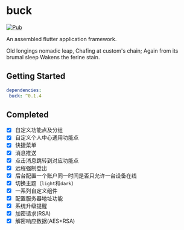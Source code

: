 # buck

[![Pub](https://img.shields.io/pub/v/buck.svg?style=flat-square)](https://pub.dartlang.org/packages/buck)

An assembled flutter application framework.

Old longings nomadic leap, Chafing at custom's chain; Again from its brumal sleep Wakens the ferine stain.

## Getting Started

```yaml
dependencies:
 buck: ^0.1.4
```
## Completed
- [x] 自定义功能点及分组
- [x] 自定义个人中心通用功能点
- [x] 快捷菜单
- [x] 消息推送
- [x] 点击消息跳转到对应功能点
- [x] 远程强制登出
- [x] 后台配置一个账户同一时间是否只允许一台设备在线
- [x] 切换主题（`light`和`dark`）
- [x] 一系列自定义组件
- [x] 配置服务器地址功能
- [x] 系统升级提醒
- [x] 加密请求(RSA)
- [x] 解密响应数据(AES+RSA)
